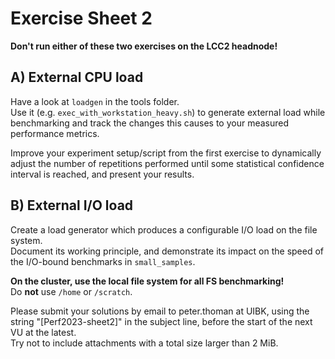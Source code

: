 Exercise Sheet 2
================

**Don't run either of these two exercises on the LCC2 headnode!**

A) External CPU load
--------------------

Have a look at `loadgen` in the tools folder.  
Use it (e.g. `exec_with_workstation_heavy.sh`) to generate external load while benchmarking and track the changes this causes to your measured performance metrics.

Improve your experiment setup/script from the first exercise to dynamically adjust the number of repetitions performed until some statistical confidence interval is reached, and present your results.


B) External I/O load
--------------------

Create a load generator which produces a configurable I/O load on the file system.  
Document its working principle, and demonstrate its impact on the speed of the I/O-bound benchmarks in `small_samples`.

**On the cluster, use the local file system for all FS benchmarking!**  
Do **not** use `/home` or `/scratch`.

Please submit your solutions by email to peter.thoman at UIBK, using the string "[Perf2023-sheet2]" in the subject line, before the start of the next VU at the latest.  
Try not to include attachments with a total size larger than 2 MiB.
